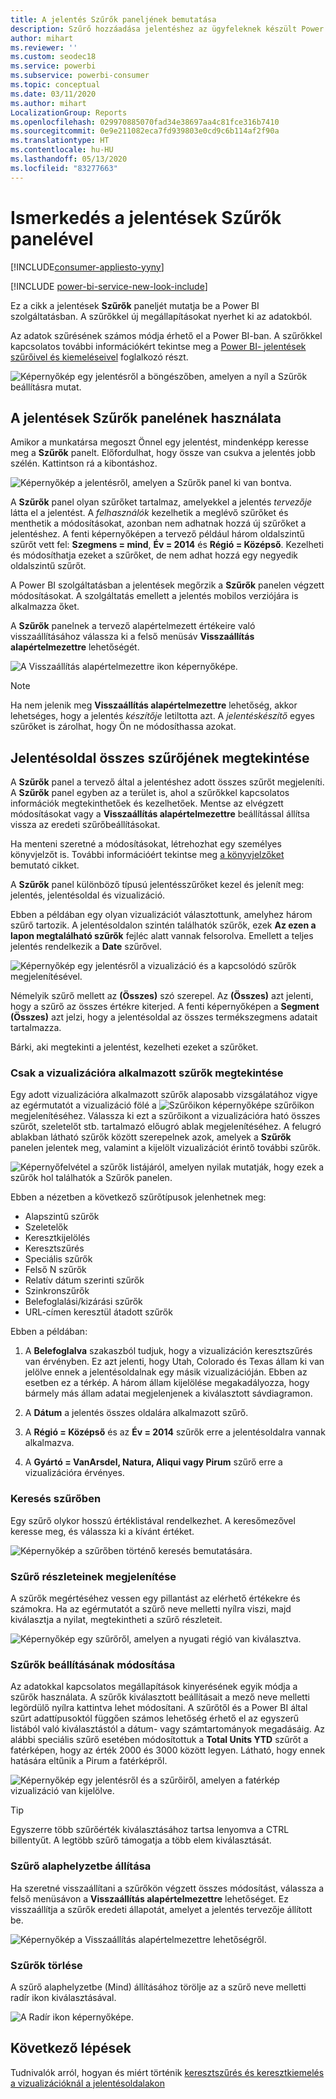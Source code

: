 ```yaml
---
title: A jelentés Szűrők paneljének bemutatása
description: Szűrő hozzáadása jelentéshez az ügyfeleknek készült Power BI szolgáltatásban
author: mihart
ms.reviewer: ''
ms.custom: seodec18
ms.service: powerbi
ms.subservice: powerbi-consumer
ms.topic: conceptual
ms.date: 03/11/2020
ms.author: mihart
LocalizationGroup: Reports
ms.openlocfilehash: 029970885070fad34e38697aa4c81fce316b7410
ms.sourcegitcommit: 0e9e211082eca7fd939803e0cd9c6b114af2f90a
ms.translationtype: HT
ms.contentlocale: hu-HU
ms.lasthandoff: 05/13/2020
ms.locfileid: "83277663"
---
```

# <a name="take-a-tour-of-the-report-filters-pane"></a>Ismerkedés a jelentések Szűrők panelével

[!INCLUDE[consumer-appliesto-yyny](../includes/consumer-appliesto-yyny.md)]

[!INCLUDE [power-bi-service-new-look-include](../includes/power-bi-service-new-look-include.md)]

Ez a cikk a jelentések **Szűrők** paneljét mutatja be a Power BI szolgáltatásban. A szűrőkkel új megállapításokat nyerhet ki az adatokból.

Az adatok szűrésének számos módja érhető el a Power BI-ban. A szűrőkkel kapcsolatos további információkért tekintse meg a [Power BI- jelentések szűrőivel és kiemeléseivel](../create-reports/power-bi-reports-filters-and-highlighting.md) foglalkozó részt.

![Képernyőkép egy jelentésről a böngészőben, amelyen a nyíl a Szűrők beállításra mutat.](media/end-user-report-filter/power-bi-report.png)

## <a name="working-with-the-report-filters-pane"></a>A jelentések Szűrők panelének használata

Amikor a munkatársa megoszt Önnel egy jelentést, mindenképp keresse meg a **Szűrők** panelt. Előfordulhat, hogy össze van csukva a jelentés jobb szélén. Kattintson rá a kibontáshoz.

![Képernyőkép a jelentésről, amelyen a Szűrők panel ki van bontva.](media/end-user-report-filter/power-bi-expand-filter-pane.png)

A **Szűrők** panel olyan szűrőket tartalmaz, amelyekkel a jelentés *tervezője* látta el a jelentést. A *felhasználók* kezelhetik a meglévő szűrőket és menthetik a módosításokat, azonban nem adhatnak hozzá új szűrőket a jelentéshez. A fenti képernyőképen a tervező például három oldalszintű szűrőt vett fel: **Szegmens = mind**, **Év = 2014** és **Régió = Középső**. Kezelheti és módosíthatja ezeket a szűrőket, de nem adhat hozzá egy negyedik oldalszintű szűrőt.

A Power BI szolgáltatásban a jelentések megőrzik a **Szűrők** panelen végzett módosításokat. A szolgáltatás emellett a jelentés mobilos verziójára is alkalmazza őket. 

A **Szűrők** panelnek a tervező alapértelmezett értékeire való visszaállításához válassza ki a felső menüsáv **Visszaállítás alapértelmezettre** lehetőségét.

![A Visszaállítás alapértelmezettre ikon képernyőképe.](media/end-user-report-filter/power-bi-reset-icon.png) 

> [!NOTE]
> Ha nem jelenik meg **Visszaállítás alapértelmezettre** lehetőség, akkor lehetséges, hogy a jelentés *készítője* letiltotta azt. A *jelentéskészítő* egyes szűrőket is zárolhat, hogy Ön ne módosíthassa azokat.

## <a name="view-all-the-filters-for-a-report-page"></a>Jelentésoldal összes szűrőjének megtekintése

A **Szűrők** panel a tervező által a jelentéshez adott összes szűrőt megjeleníti. A **Szűrők** panel egyben az a terület is, ahol a szűrőkkel kapcsolatos információk megtekinthetőek és kezelhetőek. Mentse az elvégzett módosításokat vagy a **Visszaállítás alapértelmezettre** beállítással állítsa vissza az eredeti szűrőbeállításokat.

Ha menteni szeretné a módosításokat, létrehozhat egy személyes könyvjelzőt is. További információért tekintse meg [a könyvjelzőket](end-user-bookmarks.md) bemutató cikket.

A **Szűrők** panel különböző típusú jelentésszűrőket kezel és jelenít meg: jelentés, jelentésoldal és vizualizáció.

Ebben a példában egy olyan vizualizációt választottunk, amelyhez három szűrő tartozik. A jelentésoldalon szintén találhatók szűrők, ezek **Az ezen a lapon megtalálható szűrők** fejléc alatt vannak felsorolva. Emellett a teljes jelentés rendelkezik a **Date** szűrővel.

![Képernyőkép egy jelentésről a vizualizáció és a kapcsolódó szűrők megjelenítésével.](media/end-user-report-filter/power-bi-filters-pane.png)

Némelyik szűrő mellett az **(Összes)** szó szerepel. Az **(Összes)** azt jelenti, hogy a szűrő az összes értékre kiterjed. A fenti képernyőképen a **Segment (Összes)** azt jelzi, hogy a jelentésoldal az összes termékszegmens adatait tartalmazza. 

Bárki, aki megtekinti a jelentést, kezelheti ezeket a szűrőket.

### <a name="view-only-those-filters-applied-to-a-visual"></a>Csak a vizualizációra alkalmazott szűrők megtekintése

Egy adott vizualizációra alkalmazott szűrők alaposabb vizsgálatához vigye az egérmutatót a vizualizáció fölé a ![Szűrőikon képernyőképe](media/end-user-report-filter/power-bi-filter-icon.png) szűrőikon megjelenítéséhez. Válassza ki ezt a szűrőikont a vizualizációra ható összes szűrőt, szeletelőt stb. tartalmazó előugró ablak megjelenítéséhez. A felugró ablakban látható szűrők között szerepelnek azok, amelyek a **Szűrők** panelen jelentek meg, valamint a kijelölt vizualizációt érintő további szűrők.

![Képernyőfelvétel a szűrők listájáról, amelyen nyilak mutatják, hogy ezek a szűrők hol találhatók a Szűrők panelen.](media/end-user-report-filter/power-bi-hover-filters.png)

Ebben a nézetben a következő szűrőtípusok jelenhetnek meg:

- Alapszintű szűrők
- Szeletelők
- Keresztkijelölés
- Keresztszűrés
- Speciális szűrők
- Felső N szűrők
- Relatív dátum szerinti szűrők
- Szinkronszűrők
- Belefoglalási/kizárási szűrők
- URL-címen keresztül átadott szűrők

Ebben a példában:
1. A **Belefoglalva** szakaszból tudjuk, hogy a vizualizáción keresztszűrés van érvényben. Ez azt jelenti, hogy Utah, Colorado és Texas állam ki van jelölve ennek a jelentésoldalnak egy másik vizualizációján. Ebben az esetben ez a térkép. A három állam kijelölése megakadályozza, hogy bármely más állam adatai megjelenjenek a kiválasztott sávdiagramon.  

1. A **Dátum** a jelentés összes oldalára alkalmazott szűrő.

1. A **Régió = Középső** és az **Év = 2014** szűrők erre a jelentésoldalra vannak alkalmazva.

4. A **Gyártó = VanArsdel, Natura, Aliqui vagy Pirum** szűrő erre a vizualizációra érvényes.


### <a name="search-in-a-filter"></a>Keresés szűrőben

Egy szűrő olykor hosszú értéklistával rendelkezhet. A keresőmezővel keresse meg, és válassza ki a kívánt értéket.

![Képernyőkép a szűrőben történő keresés bemutatására.](media/end-user-report-filter/power-bi-search.png)

### <a name="display-filter-details"></a>Szűrő részleteinek megjelenítése

A szűrők megértéséhez vessen egy pillantást az elérhető értékekre és számokra.  Ha az egérmutatót a szűrő neve melletti nyílra viszi, majd kiválasztja a nyilat, megtekintheti a szűrő részleteit.
  
![Képernyőkép egy szűrőről, amelyen a nyugati régió van kiválasztva.](media/end-user-report-filter/power-bi-filter-expand.png)

### <a name="change-filter-selections"></a>Szűrők beállításának módosítása

Az adatokkal kapcsolatos megállapítások kinyerésének egyik módja a szűrők használata. A szűrők kiválasztott beállításait a mező neve melletti legördülő nyílra kattintva lehet módosítani.  A szűrőtől és a Power BI által szűrt adattípusoktól függően számos lehetőség érhető el az egyszerű listából való kiválasztástól a dátum- vagy számtartományok megadásáig. Az alábbi speciális szűrő esetében módosítottuk a **Total Units YTD** szűrőt a fatérképen, hogy az érték 2000 és 3000 között legyen. Látható, hogy ennek hatására eltűnik a Pirum a fatérképről.
  
![Képernyőkép egy jelentésről és a szűrőiről, amelyen a fatérkép vizualizáció van kijelölve.](media/end-user-report-filter/power-bi-treemap-filters.png)

> [!TIP]
> Egyszerre több szűrőérték kiválasztásához tartsa lenyomva a CTRL billentyűt. A legtöbb szűrő támogatja a több elem kiválasztását.

### <a name="reset-filter-to-default"></a>Szűrő alaphelyzetbe állítása

Ha szeretné visszaállítani a szűrőkön végzett összes módosítást, válassza a felső menüsávon a **Visszaállítás alapértelmezettre** lehetőséget.  Ez visszaállítja a szűrők eredeti állapotát, amelyet a jelentés tervezője állított be.

![Képernyőkép a Visszaállítás alapértelmezettre lehetőségről.](media/end-user-report-filter/power-bi-reset-icon.png)

### <a name="clear-a-filter"></a>Szűrők törlése

A szűrő alaphelyzetbe (Mind) állításához törölje az a szűrő neve melletti radír ikon kiválasztásával.

![A Radír ikon képernyőképe.](media/end-user-report-filter/power-bi-eraser.png)
  
<!--  too much detail for consumers

## Types of filters: text field filters
### List mode
Ticking a checkbox either selects or deselects the value. The **All** checkbox can be used to toggle the state of all checkboxes on or off. The checkboxes represent all the available values for that field.  As you adjust the filter, the restatement updates to reflect your choices. 

![list mode filter](media/end-user-report-filter/power-bi-restatement-new.png)

Note how the restatement now says "is Mar, Apr or May".

### Advanced mode
Select **Advanced Filtering** to switch to advanced mode. Use the dropdown controls and text boxes to identify which fields to include. By choosing between **And** and **Or**, you can build complex filter expressions. Select the **Apply Filter** button when you've set the values you want.  

![advanced mode](media/end-user-report-filter/power-bi-advanced.png)

## Types of filters: numeric field filters
### List mode
If the values are finite, selecting the field name displays a list.  See **Text field filters** &gt; **List mode** above for help using checkboxes.   

### Advanced mode
If the values are infinite or represent a range, selecting the field name opens the advanced filter mode. Use the dropdown and text boxes to specify a range of values that you want to see. 

![advanced filter](media/end-user-report-filter/power-bi-dropdown-and-text.png)

By choosing between **And** and **Or**, you can build complex filter expressions. Select the **Apply Filter** button when you've set the values you want.

## Types of filters: date and time
### List mode
If the values are finite, selecting the field name displays a list.  See **Text field filters** &gt; **List mode** above for help using checkboxes.   

### Advanced mode
If the field values represent date or time, you can specify a start/end time when using Date/Time filters.  

![datetime filter](media/end-user-report-filter/pbi_date-time-filters.png)

-->

## <a name="next-steps"></a>Következő lépések

Tudnivalók arról, hogyan és miért történik [keresztszűrés és keresztkiemelés a vizualizációknál a jelentésoldalakon](end-user-interactions.md)
